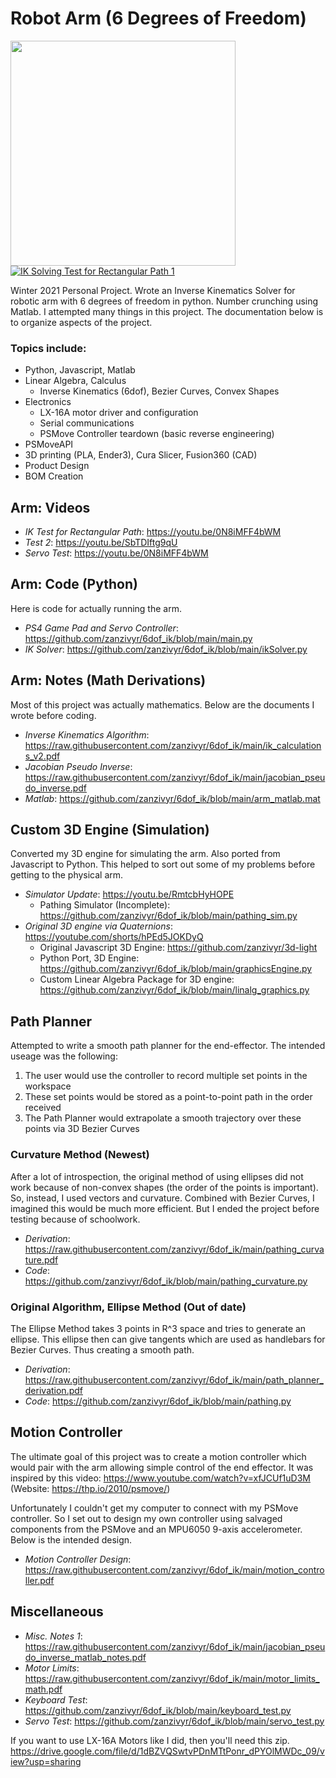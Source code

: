 # Robot Arm (6 Degrees of Freedom)

<img src="https://zanzivyr.github.io/home/images/demo/arm_crop.jpg" height="360"> [![IK Solving Test for Rectangular Path 1](https://img.youtube.com/vi/0N8iMFF4bWM/0.jpg)](https://youtu.be/0N8iMFF4bWM)

Winter 2021 Personal Project. Wrote an Inverse Kinematics Solver for robotic arm with 6 degrees of freedom in python. Number crunching using Matlab. I attempted many things in this project. The documentation below is to organize aspects of the project.

### Topics include:
- Python, Javascript, Matlab
- Linear Algebra, Calculus
  - Inverse Kinematics (6dof), Bezier Curves, Convex Shapes
- Electronics
  - LX-16A motor driver and configuration
  - Serial communications
  - PSMove Controller teardown (basic reverse engineering)
- PSMoveAPI
- 3D printing (PLA, Ender3), Cura Slicer, Fusion360 (CAD)
- Product Design
- BOM Creation

## Arm: Videos
 - _IK Test for Rectangular Path_: https://youtu.be/0N8iMFF4bWM
 - _Test 2_: https://youtu.be/SbTDIftg9qU
 - _Servo Test_: https://youtu.be/0N8iMFF4bWM

## Arm: Code (Python)
Here is code for actually running the arm.
 - _PS4 Game Pad and Servo Controller_: https://github.com/zanzivyr/6dof_ik/blob/main/main.py
 - _IK Solver_: https://github.com/zanzivyr/6dof_ik/blob/main/ikSolver.py

## Arm: Notes (Math Derivations)
Most of this project was actually mathematics. Below are the documents I wrote before coding.
 - _Inverse Kinematics Algorithm_: https://raw.githubusercontent.com/zanzivyr/6dof_ik/main/ik_calculations_v2.pdf
 - _Jacobian Pseudo Inverse_: https://raw.githubusercontent.com/zanzivyr/6dof_ik/main/jacobian_pseudo_inverse.pdf
 - _Matlab_: https://github.com/zanzivyr/6dof_ik/blob/main/arm_matlab.mat

## Custom 3D Engine (Simulation)
Converted my 3D engine for simulating the arm. Also ported from Javascript to Python. This helped to sort out some of my problems before getting to the physical arm.
- _Simulator Update_: https://youtu.be/RmtcbHyHOPE
  - Pathing Simulator (Incomplete): https://github.com/zanzivyr/6dof_ik/blob/main/pathing_sim.py
- _Original 3D engine via Quaternions_: https://youtube.com/shorts/hPEd5JOKDyQ
  - Original Javascript 3D Engine: https://github.com/zanzivyr/3d-light
  - Python Port, 3D Engine: https://github.com/zanzivyr/6dof_ik/blob/main/graphicsEngine.py
  - Custom Linear Algebra Package for 3D engine: https://github.com/zanzivyr/6dof_ik/blob/main/linalg_graphics.py

## Path Planner
Attempted to write a smooth path planner for the end-effector. The intended useage was the following:
1) The user would use the controller to record multiple set points in the workspace
2) These set points would be stored as a point-to-point path in the order received
3) The Path Planner would extrapolate a smooth trajectory over these points via 3D Bezier Curves

### Curvature Method (Newest)
After a lot of introspection, the original method of using ellipses did not work because of non-convex shapes (the order of the points is important). So, instead, I used vectors and curvature. Combined with Bezier Curves, I imagined this would be much more efficient. But I ended the project before testing because of schoolwork.
- _Derivation_: https://raw.githubusercontent.com/zanzivyr/6dof_ik/main/pathing_curvature.pdf
- _Code_: https://github.com/zanzivyr/6dof_ik/blob/main/pathing_curvature.py

### Original Algorithm, Ellipse Method (Out of date)
The Ellipse Method takes 3 points in R^3 space and tries to generate an ellipse. This ellipse then can give tangents which are used as handlebars for Bezier Curves. Thus creating a smooth path.
- _Derivation_: https://raw.githubusercontent.com/zanzivyr/6dof_ik/main/path_planner_derivation.pdf
- _Code_: https://github.com/zanzivyr/6dof_ik/blob/main/pathing.py

## Motion Controller
The ultimate goal of this project was to create a motion controller which would pair with the arm allowing simple control of the end effector. It was inspired by this video: https://www.youtube.com/watch?v=xfJCUf1uD3M (Website: https://thp.io/2010/psmove/)

Unfortunately I couldn't get my computer to connect with my PSMove controller. So I set out to design my own controller using salvaged components from the PSMove and an MPU6050 9-axis accelerometer. Below is the intended design.
- _Motion Controller Design_: https://raw.githubusercontent.com/zanzivyr/6dof_ik/main/motion_controller.pdf

## Miscellaneous
- _Misc. Notes 1_: https://raw.githubusercontent.com/zanzivyr/6dof_ik/main/jacobian_pseudo_inverse_matlab_notes.pdf
- _Motor Limits_: https://raw.githubusercontent.com/zanzivyr/6dof_ik/main/motor_limits_math.pdf
- _Keyboard Test_: https://github.com/zanzivyr/6dof_ik/blob/main/keyboard_test.py
- _Servo Test_: https://github.com/zanzivyr/6dof_ik/blob/main/servo_test.py

If you want to use LX-16A Motors like I did, then you'll need this zip.
https://drive.google.com/file/d/1dBZVQSwtvPDnMTtPonr_dPYOlMWDc_09/view?usp=sharing
